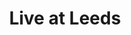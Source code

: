 ---
layout: festival
title: Live at Leeds
description: Leeds (UK)
description2: 4 MAY 2019
categories: festivals
photo: 

facebook_url: https://www.facebook.com/liveatleedsofficial
instagram_url: https://instagram.com/liveatleedsfest
twitter_url: https://twitter.com/liveatleedsfest

youtubeId:

image: assets/images/liveatleeds.jpg
---